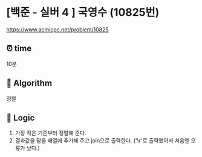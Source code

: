 # [백준 - 실버 4 ] 국영수 (10825번)

https://www.acmicpc.net/problem/10825

## ⏰ **time**

10분

## :pushpin: **Algorithm**

정렬

## :round_pushpin: **Logic**

1. 가장 작은 기준부터 정렬해 준다.
2. 결과값을 담을 배열에 추가해 주고 join으로 출력한다. ('\r'로 출력했어서 처음엔 오류가 났다.)
